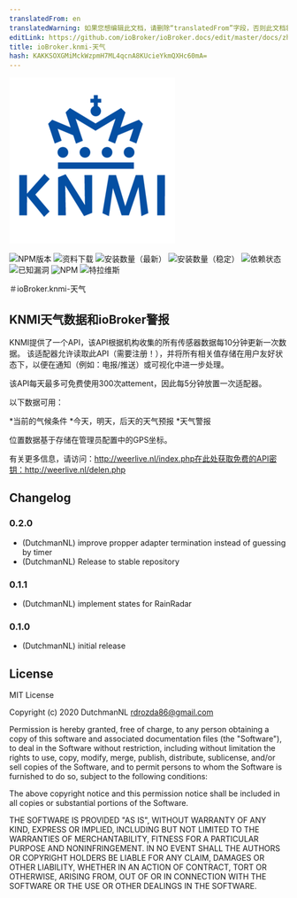```yaml
---
translatedFrom: en
translatedWarning: 如果您想编辑此文档，请删除“translatedFrom”字段，否则此文档将再次自动翻译
editLink: https://github.com/ioBroker/ioBroker.docs/edit/master/docs/zh-cn/adapterref/iobroker.knmi-weather/README.md
title: ioBroker.knmi-天气
hash: KAKKSOXGMiMckWzpmH7ML4qcnA8KUcieYkmQXHc60mA=
---
```

![商标](../../../en/adapterref/iobroker.knmi-weather/admin/knmi-weather.png)

![NPM版本](http://img.shields.io/npm/v/iobroker.knmi-weather.svg)
![资料下载](https://img.shields.io/npm/dm/iobroker.knmi-weather.svg)
![安装数量（最新）](http://iobroker.live/badges/knmi-weather-installed.svg)
![安装数量（稳定）](http://iobroker.live/badges/knmi-weather-stable.svg)
![依赖状态](https://img.shields.io/david/iobroker-community-adapters/iobroker.knmi-weather.svg)
![已知漏洞](https://snyk.io/test/github/iobroker-community-adapters/ioBroker.knmi-weather/badge.svg)
![NPM](https://nodei.co/npm/iobroker.knmi-weather.png?downloads=true)
![特拉维斯](http://img.shields.io/travis/iobroker-community-adapters/ioBroker.knmi-weather/master.svg)

＃ioBroker.knmi-天气
## KNMI天气数据和ioBroker警报
KNMI提供了一个API，该API根据机构收集的所有传感器数据每10分钟更新一次数据。
该适配器允许读取此API（需要注册！），并将所有相关值存储在用户友好状态下，以便在通知（例如：电报/推送）或可视化中进一步处理。

该API每天最多可免费使用300次attement，因此每5分钟放置一次适配器。

以下数据可用：

*当前的气候条件
*今天，明天，后天的天气预报
*天气警报

位置数据基于存储在管理员配置中的GPS坐标。

有关更多信息，请访问：http://weerlive.nl/index.php在此处获取免费的API密钥：http://weerlive.nl/delen.php

## Changelog

### 0.2.0
* (DutchmanNL) improve propper adapter termination instead of guessing by timer
* (DutchmanNL) Release to stable repository

### 0.1.1
* (DutchmanNL) implement states for RainRadar

### 0.1.0
* (DutchmanNL) initial release

## License
MIT License

Copyright (c) 2020 DutchmanNL <rdrozda86@gmail.com>

Permission is hereby granted, free of charge, to any person obtaining a copy
of this software and associated documentation files (the "Software"), to deal
in the Software without restriction, including without limitation the rights
to use, copy, modify, merge, publish, distribute, sublicense, and/or sell
copies of the Software, and to permit persons to whom the Software is
furnished to do so, subject to the following conditions:

The above copyright notice and this permission notice shall be included in all
copies or substantial portions of the Software.

THE SOFTWARE IS PROVIDED "AS IS", WITHOUT WARRANTY OF ANY KIND, EXPRESS OR
IMPLIED, INCLUDING BUT NOT LIMITED TO THE WARRANTIES OF MERCHANTABILITY,
FITNESS FOR A PARTICULAR PURPOSE AND NONINFRINGEMENT. IN NO EVENT SHALL THE
AUTHORS OR COPYRIGHT HOLDERS BE LIABLE FOR ANY CLAIM, DAMAGES OR OTHER
LIABILITY, WHETHER IN AN ACTION OF CONTRACT, TORT OR OTHERWISE, ARISING FROM,
OUT OF OR IN CONNECTION WITH THE SOFTWARE OR THE USE OR OTHER DEALINGS IN THE
SOFTWARE.
